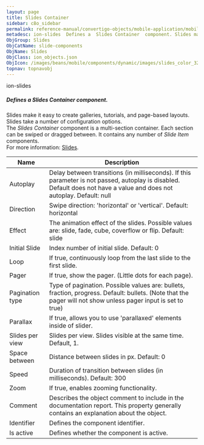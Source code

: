 ```yaml
---
layout: page
title: Slides Container
sidebar: c8o_sidebar
permalink: reference-manual/convertigo-objects/mobile-application/mobile-components/slide-components/slide-container/
metadesc: ion-slides  Defines a  Slides Container  component. Slides make it easy to create galleries, tutorials, and page-based layouts. Slides take a number o
ObjGroup: Slides
ObjCatName: slide-components
ObjName: Slides
ObjClass: ion_objects.json
ObjIcon: /images/beans/mobile/components/dynamic/images/slides_color_32x32.png
topnav: topnavobj
---
```

ion-slides<br/>

##### Defines a <i>Slides Container</i> component.<br/>
Slides make it easy to create galleries, tutorials, and page-based layouts. Slides take a number of configuration options.<br/>
The <i>Slides Container</i> component is a multi-section container. Each section can be swiped or dragged between. It contains any number of <i>Slide Item</i> components.<br/>
 For more information: <a href='https://ionicframework.com/docs/v3/components/#slides'>Slides</a>.

Name | Description 
--- | ---
Autoplay | Delay between transitions (in milliseconds). If this parameter is not passed, autoplay is disabled. Default does not have a value and does not autoplay. Default: null
Direction | Swipe direction: 'horizontal' or 'vertical'. Default: horizontal
Effect | The animation effect of the slides. Possible values are: slide, fade, cube, coverflow or flip. Default: slide
Initial Slide | Index number of initial slide. Default: 0
Loop | If true, continuously loop from the last slide to the first slide.
Pager | If true, show the pager. (Little dots for each page).
Pagination type | Type of pagination. Possible values are: bullets, fraction, progress. Default: bullets. (Note that the pager will not show unless pager input is set to true)
Parallax | If true, allows you to use 'parallaxed' elements inside of slider.
Slides per view | Slides per view. Slides visible at the same time. Default, 1.
Space between | Distance between slides in px. Default: 0
Speed | Duration of transition between slides (in milliseconds). Default: 300
Zoom | If true, enables zooming functionality.
Comment | Describes the object comment to include in the documentation report.  This property generally contains an explanation about the object. 
Identifier | Defines the component identifier.  
Is active | Defines whether the component is active. 

